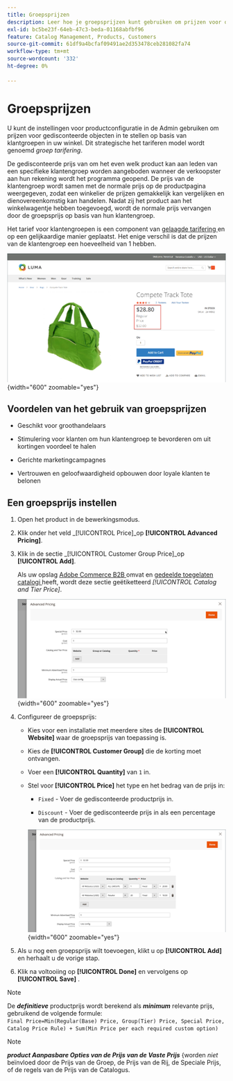 ```yaml
---
title: Groepsprijzen
description: Leer hoe je groepsprijzen kunt gebruiken om prijzen voor objecten met korting in te stellen op basis van klantgroepen in je winkel.
exl-id: bc5be23f-64eb-47c3-beda-01168abfbf96
feature: Catalog Management, Products, Customers
source-git-commit: 61df9a4bcfaf09491ae2d353478ceb281082fa74
workflow-type: tm+mt
source-wordcount: '332'
ht-degree: 0%

---
```


# Groepsprijzen

U kunt de instellingen voor productconfiguratie in de Admin gebruiken om prijzen voor gedisconteerde objecten in te stellen op basis van klantgroepen in uw winkel. Dit strategische het tariferen model wordt genoemd _groep tarifering_.

De gedisconteerde prijs van om het even welk product kan aan leden van een specifieke klantengroep worden aangeboden wanneer de verkoopster aan hun rekening wordt het programma geopend. De prijs van de klantengroep wordt samen met de normale prijs op de productpagina weergegeven, zodat een winkelier de prijzen gemakkelijk kan vergelijken en dienovereenkomstig kan handelen. Nadat zij het product aan het winkelwagentje hebben toegevoegd, wordt de normale prijs vervangen door de groepsprijs op basis van hun klantengroep.

Het tarief voor klantengroepen is een component van [ gelaagde tarifering ](product-price-tier.md) en op een gelijkaardige manier geplaatst. Het enige verschil is dat de prijzen van de klantengroep een hoeveelheid van 1 hebben.

![ Korting van de Groep van de Klant ](./assets/storefront-price-group.png){width="600" zoomable="yes"}

## Voordelen van het gebruik van groepsprijzen

- Geschikt voor groothandelaars

- Stimulering voor klanten om hun klantengroep te bevorderen om uit kortingen voordeel te halen

- Gerichte marketingcampagnes

- Vertrouwen en geloofwaardigheid opbouwen door loyale klanten te belonen

## Een groepsprijs instellen

1. Open het product in de bewerkingsmodus.

1. Klik onder het veld _[!UICONTROL Price]_op **[!UICONTROL Advanced Pricing]**.

1. Klik in de sectie _[!UICONTROL Customer Group Price]_op **[!UICONTROL Add]**.

   Als uw opslag [ Adobe Commerce B2B ](../b2b/introduction.md) omvat en [ gedeelde toegelaten catalogi ](../b2b/catalog-shared.md) heeft, wordt deze sectie geëtiketteerd _[!UICONTROL Catalog and Tier Price]_.

   ![ Geavanceerde Prijsverhoging ](./assets/product-price-group.png){width="600" zoomable="yes"}

1. Configureer de groepsprijs:

   - Kies voor een installatie met meerdere sites de **[!UICONTROL Website]** waar de groepsprijs van toepassing is.

   - Kies de **[!UICONTROL Customer Group]** die de korting moet ontvangen.

   - Voer een **[!UICONTROL Quantity]** van `1` in.

   - Stel voor **[!UICONTROL Price]** het type en het bedrag van de prijs in:

      - `Fixed` - Voer de gedisconteerde productprijs in.

      - `Discount` - Voer de gedisconteerde prijs in als een percentage van de productprijs.

     ![ Prijzen van de Groep van de Klant ](./assets/product-price-group-discount.png){width="600" zoomable="yes"}

1. Als u nog een groepsprijs wilt toevoegen, klikt u op **[!UICONTROL Add]** en herhaalt u de vorige stap.

1. Klik na voltooiing op **[!UICONTROL Done]** en vervolgens op **[!UICONTROL Save]** .

>[!NOTE]
>
>De **_definitieve_** productprijs wordt berekend als **_minimum_** relevante prijs, gebruikend de volgende formule: <br/>`Final Price=Min(Regular(Base) Price, Group(Tier) Price, Special Price, Catalog Price Rule) + Sum(Min Price per each required custom option)`

>[!NOTE]
>
>_**product Aanpasbare Opties van de Prijs van de Vaste Prijs**_ {worden _niet_ beïnvloed door de Prijs van de Groep, de Prijs van de Rij, de Speciale Prijs, of de regels van de Prijs van de Catalogus.
